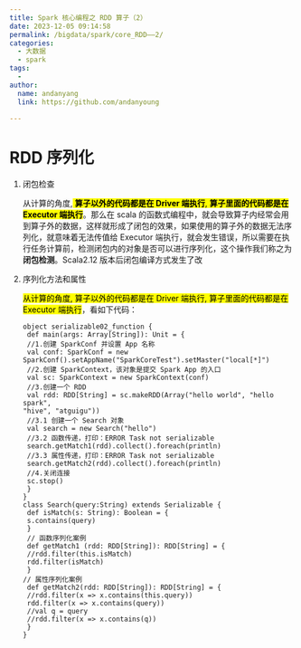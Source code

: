 ```yaml
---
title: Spark 核心编程之 RDD 算子（2）
date: 2023-12-05 09:14:58
permalink: /bigdata/spark/core_RDD——2/
categories:
  - 大数据
  - spark
tags:
  -
author:
  name: andanyang
  link: https://github.com/andanyoung

---
```


# RDD 序列化

1) 闭包检查 

    从计算的角度,<mark> **算子以外的代码都是在 Driver 端执行**, **算子里面的代码都是在 Executor 端执行**</mark>。那么在 scala 的函数式编程中，就会导致算子内经常会用到算子外的数据，这样就形成了闭包的效果，如果使用的算子外的数据无法序列化，就意味着无法传值给 Executor 端执行，就会发生错误，所以需要在执行任务计算前，检测闭包内的对象是否可以进行序列化，这个操作我们称之为**闭包检测**。Scala2.12 版本后闭包编译方式发生了改

2. 序列化方法和属性

    <mark>从计算的角度, 算子以外的代码都是在 Driver 端执行, 算子里面的代码都是在 Executor 端执行</mark>，看如下代码：

    ```
    object serializable02_function {
     def main(args: Array[String]): Unit = {
     //1.创建 SparkConf 并设置 App 名称
     val conf: SparkConf = new 
    SparkConf().setAppName("SparkCoreTest").setMaster("local[*]")
     //2.创建 SparkContext，该对象是提交 Spark App 的入口
     val sc: SparkContext = new SparkContext(conf)
     //3.创建一个 RDD
     val rdd: RDD[String] = sc.makeRDD(Array("hello world", "hello spark", 
    "hive", "atguigu"))
     //3.1 创建一个 Search 对象
     val search = new Search("hello")
     //3.2 函数传递，打印：ERROR Task not serializable
     search.getMatch1(rdd).collect().foreach(println)
     //3.3 属性传递，打印：ERROR Task not serializable
     search.getMatch2(rdd).collect().foreach(println)
     //4.关闭连接
     sc.stop()
     }
    }
    class Search(query:String) extends Serializable {
     def isMatch(s: String): Boolean = {
     s.contains(query)
     }
     // 函数序列化案例
     def getMatch1 (rdd: RDD[String]): RDD[String] = {
     //rdd.filter(this.isMatch)
     rdd.filter(isMatch)
     }
    // 属性序列化案例
     def getMatch2(rdd: RDD[String]): RDD[String] = {
     //rdd.filter(x => x.contains(this.query))
     rdd.filter(x => x.contains(query))
     //val q = query
     //rdd.filter(x => x.contains(q))
     }
    }
    
    ```

    